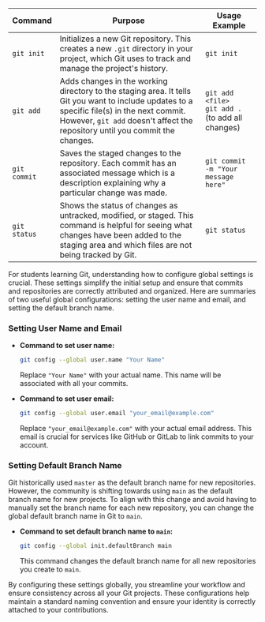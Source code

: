 

| Command | Purpose | Usage Example |
|---------|---------|---------------|
| `git init` | Initializes a new Git repository. This creates a new `.git` directory in your project, which Git uses to track and manage the project's history. | `git init` |
| `git add` | Adds changes in the working directory to the staging area. It tells Git you want to include updates to a specific file(s) in the next commit. However, `git add` doesn't affect the repository until you commit the changes. | `git add <file>`<br>`git add .` (to add all changes) |
| `git commit` | Saves the staged changes to the repository. Each commit has an associated message which is a description explaining why a particular change was made. | `git commit -m "Your message here"` |
| `git status` | Shows the status of changes as untracked, modified, or staged. This command is helpful for seeing what changes have been added to the staging area and which files are not being tracked by Git. | `git status` |


For students learning Git, understanding how to configure global settings is crucial. These settings simplify the initial setup and ensure that commits and repositories are correctly attributed and organized. Here are summaries of two useful global configurations: setting the user name and email, and setting the default branch name.

### Setting User Name and Email



- **Command to set user name:**
  ```bash
  git config --global user.name "Your Name"
  ```
  Replace `"Your Name"` with your actual name. This name will be associated with all your commits.

- **Command to set user email:**
  ```bash
  git config --global user.email "your_email@example.com"
  ```
  Replace `"your_email@example.com"` with your actual email address. This email is crucial for services like GitHub or GitLab to link commits to your account.

### Setting Default Branch Name

Git historically used `master` as the default branch name for new repositories. However, the community is shifting towards using `main` as the default branch name for new projects. To align with this change and avoid having to manually set the branch name for each new repository, you can change the global default branch name in Git to `main`.

- **Command to set default branch name to `main`:**
  ```bash
  git config --global init.defaultBranch main
  ```
  This command changes the default branch name for all new repositories you create to `main`.

By configuring these settings globally, you streamline your workflow and ensure consistency across all your Git projects. These configurations help maintain a standard naming convention and ensure your identity is correctly attached to your contributions.

